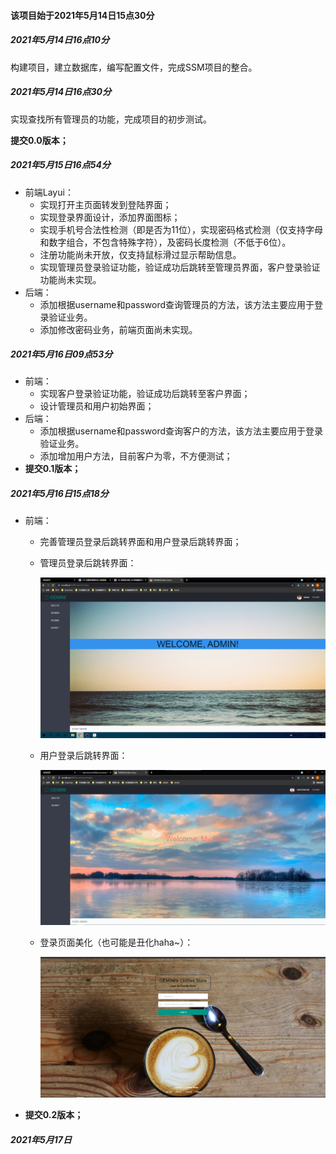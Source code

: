 #### 该项目始于2021年5月14日15点30分

##### 2021年5月14日16点10分

构建项目，建立数据库，编写配置文件，完成SSM项目的整合。

##### 2021年5月14日16点30分

实现查找所有管理员的功能，完成项目的初步测试。

**提交0.0版本；**

##### 2021年5月15日16点54分

- 前端Layui：
  - 实现打开主页面转发到登陆界面；
  - 实现登录界面设计，添加界面图标；
  - 实现手机号合法性检测（即是否为11位），实现密码格式检测（仅支持字母和数字组合，不包含特殊字符），及密码长度检测（不低于6位）。
  - 注册功能尚未开放，仅支持鼠标滑过显示帮助信息。
  - 实现管理员登录验证功能，验证成功后跳转至管理员界面，客户登录验证功能尚未实现。
- 后端：
  - 添加根据username和password查询管理员的方法，该方法主要应用于登录验证业务。
  - 添加修改密码业务，前端页面尚未实现。

##### 2021年5月16日09点53分

- 前端：
  - 实现客户登录验证功能，验证成功后跳转至客户界面；
  - 设计管理员和用户初始界面；
- 后端：
  - 添加根据username和password查询客户的方法，该方法主要应用于登录验证业务。
  - 添加增加用户方法，目前客户为零，不方便测试；
- **提交0.1版本；**

##### 2021年5月16日15点18分

- 前端：

  - 完善管理员登录后跳转界面和用户登录后跳转界面；

  - 管理员登录后跳转界面：

    ![image-20210516162047491](noteImages/image-20210516162047491.png)

  - 用户登录后跳转界面：

    ![image-20210516170329196](noteImages/image-20210516170329196.png)

  - 登录页面美化（也可能是丑化haha~）：

    ![image-20210516183133982](noteImages/image-20210516183133982.png)

- **提交0.2版本；**

##### 2021年5月17日

